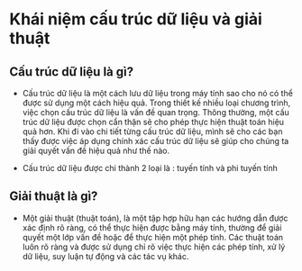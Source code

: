 # Khái niệm cấu trúc dữ liệu và giải thuật

## Cấu trúc dữ liệu là gì?

- Cấu trúc dữ liệu là một cách lưu dữ liệu trong máy tính sao cho nó có thể được sử dụng một cách hiệu quả. Trong thiết kế nhiều loại chương trình, việc chọn cấu trúc dữ liệu là vấn đề quan trọng. Thông thường, một cấu trúc dữ liệu được chọn cẩn thận sẽ cho phép thực hiện thuật toán hiệu quả hơn. Khi đi vào chi tiết từng cấu trúc dữ liệu, mình sẽ cho các bạn thấy được việc áp dụng chính xác cấu trúc dữ liệu sẽ giúp cho chúng ta giải quyết vấn đề hiệu quả như thế nào.

- Cấu trúc dữ liệu được chi thành 2 loại là : tuyến tính và phi tuyến tính

## Giải thuật là gì?

- Một giải thuật (thuật toán), là một tập hợp hữu hạn các hướng dẫn được xác định rõ ràng, có thể thực hiện được bằng máy tính, thường để giải quyết một lớp vấn đề hoặc để thực hiện một phép tính. Các thuật toán luôn rõ ràng và được sử dụng chỉ rõ việc thực hiện các phép tính, xử lý dữ liệu, suy luận tự động và các tác vụ khác.
